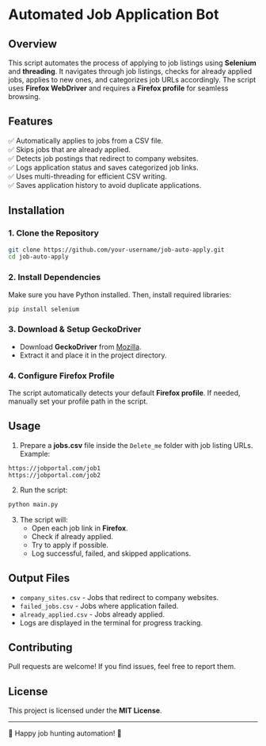 # Automated Job Application Bot

## Overview
This script automates the process of applying to job listings using **Selenium** and **threading**. It navigates through job listings, checks for already applied jobs, applies to new ones, and categorizes job URLs accordingly. The script uses **Firefox WebDriver** and requires a **Firefox profile** for seamless browsing.

## Features
✅ Automatically applies to jobs from a CSV file.  
✅ Skips jobs that are already applied.  
✅ Detects job postings that redirect to company websites.  
✅ Logs application status and saves categorized job links.  
✅ Uses multi-threading for efficient CSV writing.  
✅ Saves application history to avoid duplicate applications.  

## Installation
### 1. Clone the Repository
```sh
git clone https://github.com/your-username/job-auto-apply.git
cd job-auto-apply
```

### 2. Install Dependencies
Make sure you have Python installed. Then, install required libraries:
```sh
pip install selenium
```

### 3. Download & Setup GeckoDriver
- Download **GeckoDriver** from [Mozilla](https://github.com/mozilla/geckodriver/releases).
- Extract it and place it in the project directory.

### 4. Configure Firefox Profile
The script automatically detects your default **Firefox profile**. If needed, manually set your profile path in the script.

## Usage
1. Prepare a **jobs.csv** file inside the `Delete_me` folder with job listing URLs. Example:
```
https://jobportal.com/job1
https://jobportal.com/job2
```
2. Run the script:
```sh
python main.py
```
3. The script will:
   - Open each job link in **Firefox**.
   - Check if already applied.
   - Try to apply if possible.
   - Log successful, failed, and skipped applications.

## Output Files
- `company_sites.csv` - Jobs that redirect to company websites.
- `failed_jobs.csv` - Jobs where application failed.
- `already_applied.csv` - Jobs already applied.
- Logs are displayed in the terminal for progress tracking.

## Contributing
Pull requests are welcome! If you find issues, feel free to report them.

## License
This project is licensed under the **MIT License**.

---
🚀 Happy job hunting automation! 🎯


